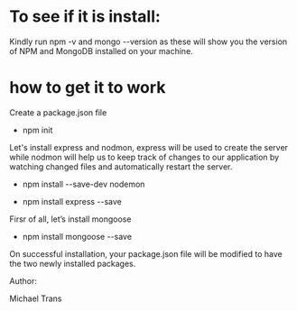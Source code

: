 # To see if it is install:

Kindly run npm -v and mongo --version as these will show you the version of NPM and MongoDB installed on your machine.


# how to get it to work

Create a package.json file

- npm init

Let's install express and nodmon, express will be used to create the server while nodmon will help us to 
keep track of changes to our application by watching changed files and automatically restart the server.

- npm install --save-dev nodemon

- npm install express --save

Firsr of all, let’s install mongoose 

- npm install mongoose --save

On successful installation, your package.json file will be modified to have the two newly installed packages.

Author:

Michael Trans
